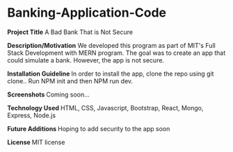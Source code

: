 # Banking-Application-Code

<b>Project Title</b> A Bad Bank That is Not Secure

<b>Description/Motivation</b> We developed this program as part of MIT's Full Stack Development with MERN program.  The goal was to create an app that could simulate a bank. However, the app is not secure.

<b> Installation Guideline </b> In order to install the app, clone the repo using git clone.. Run NPM init and then NPM run dev.

<b> Screenshots </b> Coming soon...

<b> Technology Used </b> HTML, CSS, Javascript, Bootstrap, React, Mongo, Express, Node.js

<b> Future Additions </b> Hoping to add security to the app soon

<b> License </b> MIT license
